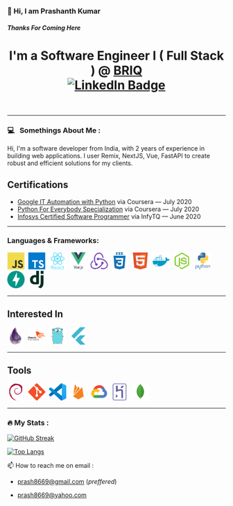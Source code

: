 
### 👋 Hi, I am Prashanth Kumar

##### Thanks For Coming Here






<!---

kupras06/kupras06 is a ✨ special ✨ repository because its `README.md` (this file) appears on your GitHub profile.

You can click the Preview link to take a look at your changes.

--->

<div  id="header"  align="center">

<h1> I'm a <strong>Software Engineer I ( Full Stack )</strong> @ <a target="_blank" href="www.briq.com">
<strong>
BRIQ
</strong>
</a>

<div  id="badges">

<a  href="https://www.linkedin.com/in/kupras06/">

<img  src="https://img.shields.io/badge/LinkedIn-blue?style=for-the-badge&logo=linkedin&logoColor=white"  alt="LinkedIn Badge"/>

</a>

</div>

<img  src="https://komarev.com/ghpvc/?username=kupras06&style=flat-square&color=blue"  alt=""/>

</div>

  

---

  

### 💻 &nbsp; Somethings About Me :

Hi, I'm a software developer from India, with 2 years of experience in building web applications. I user Remix, NextJS, Vue, FastAPI to create robust and efficient solutions for my clients.

  
## Certifications
- [Google IT Automation with Python](https://coursera.org/share/674c670c1291c014549f04032f4df14d) via Coursera — July 2020
- [Python For Everybody Specialization](https://coursera.org/share/e4e77764107ad0bf5b13843477c53175)	via Coursera — July 2020
- [Infosys Certified Software Programmer](https://drive.google.com/file/d/1DuzEKsBtZi15b8qzkOfgXDK1pS4hFqU7/view?usp=sharing) via InfyTQ — June 2020

---

  

###  Languages & Frameworks:

<div>
<img  src="https://raw.githubusercontent.com/devicons/devicon/master/icons/javascript/javascript-original.svg"  title="JavaScript"  alt="JavaScript"  width="40"  height="40"/>&nbsp;
<img  src="https://raw.githubusercontent.com/devicons/devicon/master/icons/typescript/typescript-original.svg"  title="JavaScript"  alt="JavaScript"  width="40"  height="40"/>&nbsp;
<img  src="https://raw.githubusercontent.com/devicons/devicon/master/icons/react/react-original-wordmark.svg"  title="React"  alt="React"  width="40"  height="40"/>&nbsp;
<img  src="https://raw.githubusercontent.com/devicons/devicon/master/icons/vuejs/vuejs-original-wordmark.svg"  title="VueJS"  alt="=VueJS"  width="40"  height="40"/>&nbsp;
<img  src="https://raw.githubusercontent.com/devicons/devicon/master/icons/redux/redux-original.svg"  title="Redux"  alt="Redux "  width="40"  height="40"/>&nbsp;
<img  src="https://raw.githubusercontent.com/devicons/devicon/master/icons/css3/css3-plain-wordmark.svg"  title="CSS3"  alt="CSS"  width="40"  height="40"/>&nbsp;
<img  src="https://raw.githubusercontent.com/devicons/devicon/master/icons/html5/html5-original.svg"  title="HTML5"  alt="HTML"  width="40"  height="40"/>&nbsp;
<img  src="https://raw.githubusercontent.com/devicons/devicon/master/icons/docker/docker-plain.svg"  title="Docker"  alt="Docker"  width="40"  height="40"/>&nbsp;
<img  src="https://raw.githubusercontent.com/devicons/devicon/master/icons/nodejs/nodejs-original.svg"  title="NodeJS"  alt="NodeJS"  width="40"  height="40"/>&nbsp;
<img  src="https://raw.githubusercontent.com/devicons/devicon/master/icons/python/python-original-wordmark.svg"  title="Python"  alt="Python"  width="40"  height="40"/>&nbsp;
<img src="https://raw.githubusercontent.com/devicons/devicon/master/icons/fastapi/fastapi-original.svg" height="40" alt="FastAPI">&nbsp;
<img src="https://raw.githubusercontent.com/devicons/devicon/master/icons/django/django-plain.svg" height="40" alt="Django">&nbsp;
</div>

---

## Interested In
<div>
<img  src="https://raw.githubusercontent.com/devicons/devicon/master/icons/elixir/elixir-original.svg"  title="Elixir"  width="40" alt="ELixir"  height="40"/>&nbsp;
<img  src="https://raw.githubusercontent.com/devicons/devicon/master/icons/phoenix/phoenix-original-wordmark.svg"  title="Phoenix"  width="40" alt="Phoenix"  height="40"/>&nbsp;
<img  src="https://raw.githubusercontent.com/devicons/devicon/master/icons/go/go-original.svg"  title="Golang"  width="40" alt="Golang"  height="40"/>&nbsp;
<img  src="https://raw.githubusercontent.com/devicons/devicon/master/icons/flutter/flutter-plain.svg"  title="Flutter"  width="40" alt="Git"  height="40"/>&nbsp;
</div>

---
## Tools

<div>
<img  src="https://raw.githubusercontent.com/devicons/devicon/master/icons/debian/debian-original.svg"  title="Debian"  alt="Debian"  width="40"  height="40"/>&nbsp;
<img  src="https://raw.githubusercontent.com/devicons/devicon/master/icons/git/git-original.svg"  title="Git"  width="40" alt="Git"  height="40"/>&nbsp;
<img  src="https://raw.githubusercontent.com/devicons/devicon/master/icons/vscode/vscode-original.svg"  title="VSCode"  alt="VSCode"  width="40"  height="40"/>&nbsp;
<img  src="https://raw.githubusercontent.com/devicons/devicon/master/icons/firebase/firebase-plain.svg"  title="Firebase"  alt="Firebase"  width="40"  height="40"/>&nbsp;
<img  src="https://raw.githubusercontent.com/devicons/devicon/master/icons/googlecloud/googlecloud-original.svg"  title="GoogleCloud"  alt="GoogleCloud"  width="40"  height="40"/>&nbsp;
<img  src="https://raw.githubusercontent.com/devicons/devicon/master/icons/heroku/heroku-original.svg"  title="Heroku"  alt="Heroku"  width="40"  height="40"/>&nbsp;
<img  src="https://raw.githubusercontent.com/devicons/devicon/master/icons/mongodb/mongodb-original.svg"  title="MongoDB"  alt="MongoDB"  width="40"  height="40"/>&nbsp;
</div>

  

---

  

### :fire: My Stats :

[![GitHub Streak](http://github-readme-streak-stats.herokuapp.com?user=kupras06&theme=dark&background=000000)](https://git.io/streak-stats)

  

[![Top Langs](https://github-readme-stats.vercel.app/api/top-langs/?username=kupras06&layout=compact&theme=vision-friendly-dark)](https://github.com/kupras06/github-readme-stats)

  
  

📫 How to reach me on email :

- prash8669@gmail.com (*preffered*)

- prash8669@yahoo.com

